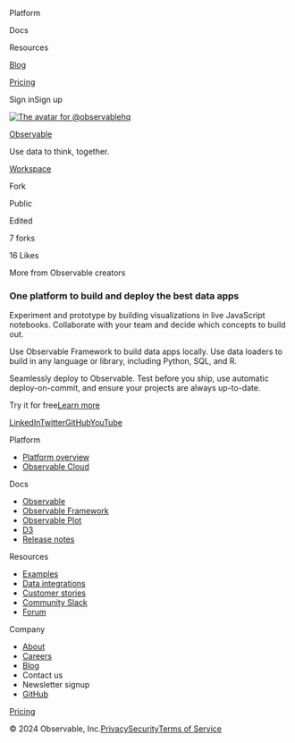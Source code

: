[](https://observablehq.com/)

Platform

Docs

Resources

[Blog](https://observablehq.com/blog)

[Pricing](https://observablehq.com/pricing)

Sign inSign up

[![The avatar for @observablehq](/_next/image?url=https%3A%2F%2Favatars-next.observableusercontent.com%2F5a51c3b908225a581d20577e488e2aba8cbc9541c52982c638638c370c3e5e8e&w=64&q=85 "@observablehq")](https://observablehq.com/@observablehq)

[Observable](https://observablehq.com/@observablehq)

Use data to think, together.

[Workspace](https://observablehq.com/)

Fork

Public

Edited

7 forks

16 Likes

More from Observable creators

### One platform to build and deploy the best data apps

Experiment and prototype by building visualizations in live JavaScript notebooks. Collaborate with your team and decide which concepts to build out.

Use Observable Framework to build data apps locally. Use data loaders to build in any language or library, including Python, SQL, and R.

Seamlessly deploy to Observable. Test before you ship, use automatic deploy-on-commit, and ensure your projects are always up-to-date.

Try it for free[Learn more](https://observablehq.com/platform)

[](https://observablehq.com/ "Home")

[LinkedIn](https://www.linkedin.com/company/observable)[Twitter](https://twitter.com/observablehq)[GitHub](https://github.com/observablehq/)[YouTube](https://www.youtube.com/c/Observablehq)

Platform

* [Platform overview](https://observablehq.com/platform)
* [Observable Cloud](https://observablehq.com/platform/cloud)

Docs

* [Observable](https://observablehq.com/documentation/)
* [Observable Framework](https://observablehq.com/framework/)
* [Observable Plot](https://observablehq.com/plot/)
* [D3](https://d3js.org/)
* [Release notes](https://observablehq.com/release-notes)

Resources

* [Examples](https://observablehq.com/explore)
* [Data integrations](https://observablehq.com/data-integrations)
* [Customer stories](https://observablehq.com/customer-stories)
* [Community Slack](https://observablehq.com/slack/join)
* [Forum](https://talk.observablehq.com/)

Company

* [About](https://observablehq.com/about)
* [Careers](https://observablehq.com/about#jobs)
* [Blog](https://observablehq.com/blog)
* Contact us
* Newsletter signup
* [GitHub](https://github.com/observablehq)

[Pricing](https://observablehq.com/pricing)

© 2024 Observable, Inc.[Privacy](https://observablehq.com/privacy-policy)[Security](https://observablehq.com/security)[Terms of Service](https://observablehq.com/terms-of-service)